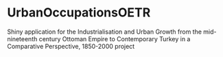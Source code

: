 # UrbanOccupationsOETR
Shiny application for the Industrialisation and Urban Growth from the mid-nineteenth century Ottoman Empire to Contemporary Turkey in a Comparative Perspective, 1850-2000 project
